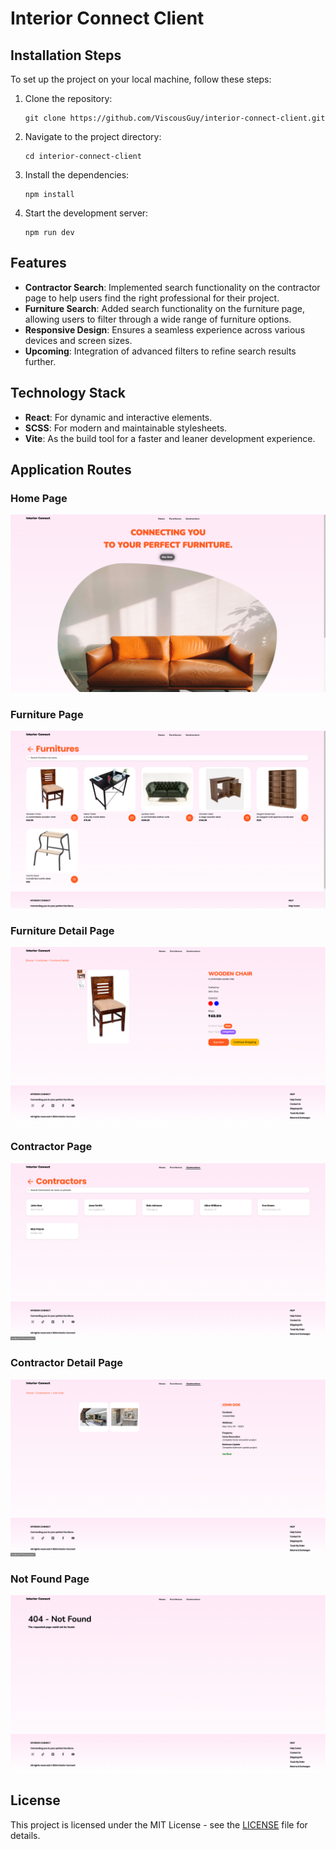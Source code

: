 # Interior Connect Client


## Installation Steps

To set up the project on your local machine, follow these steps:

1.  Clone the repository:
    
    ```
    git clone https://github.com/ViscousGuy/interior-connect-client.git
    
    ```
    
2.  Navigate to the project directory:
    
    ```
    cd interior-connect-client
    
    ```
    
3.  Install the dependencies:
    
    ```
    npm install
    
    ```
    
4.  Start the development server:
    
    ```
    npm run dev
    
    ```
    

## Features

-   **Contractor Search**: Implemented search functionality on the contractor page to help users find the right professional for their project.
-   **Furniture Search**: Added search functionality on the furniture page, allowing users to filter through a wide range of furniture options.
-   **Responsive Design**: Ensures a seamless experience across various devices and screen sizes.
-   **Upcoming**: Integration of advanced filters to refine search results further.

## Technology Stack

-   **React**: For dynamic and interactive elements.
-   **SCSS**: For modern and maintainable stylesheets.
-   **Vite**: As the build tool for a faster and leaner development experience.

## Application Routes

### Home Page
![Home Page](screenshots/home_page.png)

### Furniture Page
![Furniture Page](screenshots/furniture_page.png)

### Furniture Detail Page
![Furniture Detail](screenshots/furnituredetail_page.png)

### Contractor Page
![Contractor Page](screenshots/contractor_page.png)

### Contractor Detail Page
![Contractor Detail](screenshots/contractordetail_page.png)


### Not Found Page
![Not Found Page](screenshots/notfound_page.png)




## License

This project is licensed under the MIT License - see the [LICENSE](https://github.com/ViscousGuy/interior-connect-client/blob/main/LICENSE) file for details.